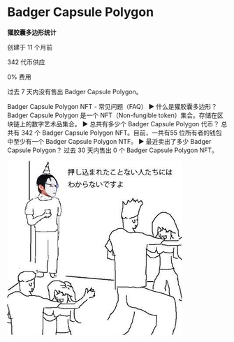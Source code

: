 # Badger Capsule Polygon

**獾胶囊多边形统计**

创建于 11 个月前

342 代币供应

0% 费用

过去 7 天内没有售出 Badger Capsule Polygon。

Badger Capsule Polygon NFT - 常见问题（FAQ）
▶ 什么是獾胶囊多边形？
Badger Capsule Polygon 是一个 NFT（Non-fungible token）集合。存储在区块链上的数字艺术品集合。
▶ 总共有多少个 Badger Capsule Polygon 代币？
总共有 342 个 Badger Capsule Polygon NFT。目前，一共有55 位所有者的钱包中至少有一个 Badger Capsule Polygon NTF。
▶ 最近卖出了多少 Badger Capsule Polygon？
过去 30 天内售出 0 个 Badger Capsule Polygon NFT。

![nft](unnamed.jpg)
